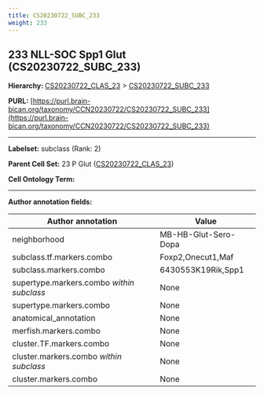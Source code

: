 ```yaml
---
title: CS20230722_SUBC_233
weight: 233
---
```

## 233 NLL-SOC Spp1 Glut (CS20230722_SUBC_233)
<b>Hierarchy: </b>
[CS20230722_CLAS_23](../CS20230722_CLAS_23) >
[CS20230722_SUBC_233](../CS20230722_SUBC_233)

**PURL:** [https://purl.brain-bican.org/taxonomy/CCN20230722/CS20230722_SUBC_233](https://purl.brain-bican.org/taxonomy/CCN20230722/CS20230722_SUBC_233)

---


**Labelset:** subclass (Rank: 2)

**Parent Cell Set:** 23 P Glut ([CS20230722_CLAS_23](../CS20230722_CLAS_23))



**Cell Ontology Term:** 

[MARKER GENES.]: #


---

[TRANSFERRED ANNOTATIONS.]: #


[AUTHOR ANNOTATION FIELDS.]: #


**Author annotation fields:**

| Author annotation | Value |
|-------------------|-------|
|neighborhood|MB-HB-Glut-Sero-Dopa|
|subclass.tf.markers.combo|Foxp2,Onecut1,Maf|
|subclass.markers.combo|6430553K19Rik,Spp1|
|supertype.markers.combo _within subclass_|None|
|supertype.markers.combo|None|
|anatomical_annotation|None|
|merfish.markers.combo|None|
|cluster.TF.markers.combo|None|
|cluster.markers.combo _within subclass_|None|
|cluster.markers.combo|None|
